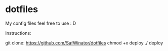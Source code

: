 # dotfiles
My config files feel free to use : D

Instructions:

git clone: https://github.com/SafWinator/dotfiles
chmod +x deploy
./ deploy
